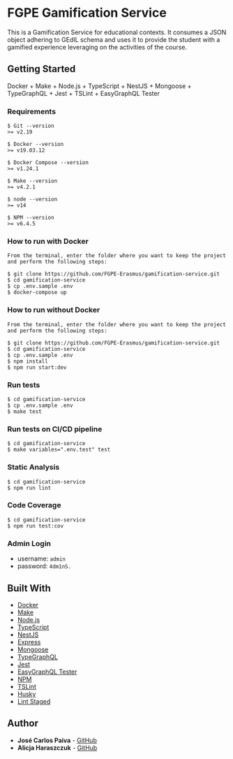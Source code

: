 # FGPE Gamification Service

This is a Gamification Service for educational contexts. It consumes a JSON object adhering to GEdIL schema and uses it to provide the student with a gamified experience leveraging on the activities of the course.

## Getting Started

Docker + Make + Node.js + TypeScript + NestJS + Mongoose + TypeGraphQL + Jest + TSLint + EasyGraphQL Tester

### Requirements

```
$ Git --version
>= v2.19

$ Docker --version
>= v19.03.12

$ Docker Compose --version
>= v1.24.1

$ Make --version
>= v4.2.1

$ node --version
>= v14

$ NPM --version
>= v6.4.5

```

### How to run with Docker

```
From the terminal, enter the folder where you want to keep the project and perform the following steps:

$ git clone https://github.com/FGPE-Erasmus/gamification-service.git
$ cd gamification-service
$ cp .env.sample .env
$ docker-compose up
```

### How to run without Docker

```
From the terminal, enter the folder where you want to keep the project and perform the following steps:

$ git clone https://github.com/FGPE-Erasmus/gamification-service.git
$ cd gamification-service
$ cp .env.sample .env
$ npm install
$ npm run start:dev
```

### Run tests

```
$ cd gamification-service
$ cp .env.sample .env
$ make test
```

### Run tests on CI/CD pipeline

```
$ cd gamification-service
$ make variables=".env.test" test
```

### Static Analysis

```
$ cd gamification-service
$ npm run lint
```

### Code Coverage

```
$ cd gamification-service
$ npm run test:cov
```

### Admin Login

 - username: `admin`
 - password: `4dm1nS.`

## Built With

* [Docker](https://docker.com/)
* [Make](https://www.gnu.org/software/make/manual/html_node/Simple-Makefile.html/)
* [Node.js](https://nodejs.org/)
* [TypeScript](https://sass-lang.com/)
* [NestJS](https://nestjs.com/)
* [Express](https://expressjs.com)
* [Mongoose](https://mongoosejs.com/)
* [TypeGraphQL](https://typegraphql.ml/)
* [Jest](https://jestjs.io/)
* [EasyGraphQL Tester](https://easygraphql.com/docs/easygraphql-tester/overview/)
* [NPM](https://yarnpkg.com/)
* [TSLint](https://palantir.github.io/tslint/)
* [Husky](https://github.com/typicode/husky)
* [Lint Staged](https://github.com/okonet/lint-staged)


## Author

* **José Carlos Paiva** - [GitHub](https://github.com/josepaiva94)
* **Alicja Haraszczuk** - [GitHub](https://github.com/hvsio)

